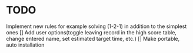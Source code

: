 # TODO
Implement new rules for example solving (1-2-1) in addition to the simplest ones
[] Add user options(toggle leaving record in the high score table, change entered name, set estimated target time, etc.)
[] Make portable, auto installation

